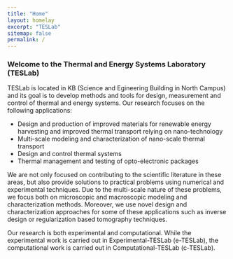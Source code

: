 ```yaml
---
title: "Home"
layout: homelay
excerpt: "TESLab"
sitemap: false
permalink: /
---
```


### **Welcome to the Thermal and Energy Systems Laboratory (TESLab)**

TESLab is located in KB (Science and Egineering Building in North Campus) and its goal is to develop methods and tools for design, measurement and control of thermal and energy systems. Our research focuses on the following applications:

* Design and production of improved materials for renewable energy harvesting and improved thermal transport relying on nano-technology
* Multi-scale modeling and characterization of nano-scale thermal transport
* Design and control thermal systems
* Thermal management and testing of opto-electronic packages

We are not only focused on contributing to the scientific literature in these areas, but also provide solutions to practical problems using numerical and experimental techniques. Due to the multi-scale nature of these problems, we focus both on microscopic and macroscopic modeling and characterization methods.  Moreover, we use novel design and characterization approaches for some of these applications such as inverse design or regularization based tomography techniques.

Our research is both experimental and computational.  While the experimental work is carried out in Experimental-TESLab (e-TESLab), the computational work is carried out in Computational-TESLab (c-TESLab).
